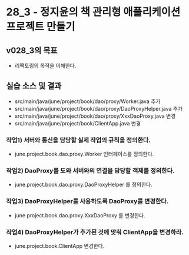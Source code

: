 # 28_3 - 정지윤의 책 관리형 애플리케이션 프로젝트 만들기

## v028_3의 목표

- 리팩토링의 목적을 이해한다.

## 실습 소스 및 결과

- src/main/java/june/project/book/dao/proxy/Worker.java 추가
- src/main/java/june/project/book/dao/proxy/DaoProxyHelper.java 추가
- src/main/java/june/project/book/dao/proxy/XxxDaoProxy.java 변경
- src/main/java/june/project/book/ClientApp.java 변경

### 작업1) 서버와 통신을 담당할 실제 작업의 규칙을 정의한다.

- june.project.book.dao.proxy.Worker 인터페이스를 정의한다.

### 작업2) DaoProxy를 도와 서버와의 연결을 담당할 객체를 정의한다.

- june.project.book.dao.proxy.DaoProxyHelper 를 정의한다.

### 작업3) DaoProxyHelper를 사용하도록 DaoProxy를 변경한다.

- june.project.book.dao.proxy.XxxDaoProxy 를 변경한다.

### 작업4) DaoProxyHelper가 추가된 것에 맞춰 ClientApp을 변경하라.

- june.project.book.ClientApp 변경한다.